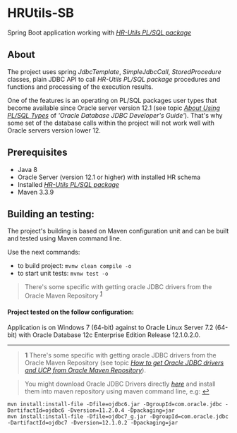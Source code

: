 # HRUtils-SB
Spring Boot application working with [*HR-Utils PL/SQL package*](https://github.com/victorkryz/HR-Utils)

## About
The project uses spring *JdbcTemplate*, *SimpleJdbcCall*, *StoredProcedure* classes, plain JDBC API
to call *HR-Utils PL/SQL package* procedures and functions and processing of the execution results.

One of the features is an operating on PL/SQL packages user types that become available since
Oracle server version 12.1 (see topic [*About Using PL/SQL Types*](http://docs.oracle.com/database/122/JJDBC/JDBC-reference-information.htm#GUID-E77C2AE8-E22B-48BF-A4CB-010CBC8FE7C2) 
of *'Oracle Database JDBC Developer's Guide'*). That's why some set of the database calls within the project will not work well with Oracle servers version lower 12.


## Prerequisites
- Java 8
- Oracle Server (version 12.1 or higher) with installed HR schema
- Installed  [*HR-Utils PL/SQL package*](https://github.com/victorkryz/HR-Utils)
- Maven 3.3.9 


## Building an testing:
The project's building is based on Maven configuration unit and can be built
and tested using Maven command line.

Use the next commands:

- to build project: `mvnw clean compile -o`
- to start unit tests: `mvnw test -o`

> There's some specific with getting oracle JDBC drivers from the Oracle Maven Repository 
<sup id="a1">[1](#f1)</sup>



#### Project tested on the follow configuration:

Application is on Windows 7 (64-bit) against to Oracle Linux Server 7.2 (64-bit) with
Oracle Database 12c Enterprise Edition Release 12.1.0.2.0.




---
><b id="f1">1</b> There's some specific with getting oracle JDBC drivers from the Oracle Maven Repository
>(see topic [*How to get Oracle JDBC drivers and UCP from Oracle Maven Repository*](https://blogs.oracle.com/dev2dev/entry/how_to_get_oracle_jdbc)).

> You might download Oracle JDBC Drivers directly [*here*](http://www.oracle.com/technetwork/database/features/jdbc/jdbc-drivers-12c-download-1958347.html) and install them into maven repository using maven command line, e.g: [↩](#a1)

    mvn install:install-file -Dfile=ojdbc6.jar -DgroupId=com.oracle.jdbc -DartifactId=ojdbc6 -Dversion=11.2.0.4 -Dpackaging=jar
    mvn install:install-file -Dfile=ojdbc7_g.jar -DgroupId=com.oracle.jdbc -DartifactId=ojdbc7 -Dversion=12.1.0.2 -Dpackaging=jar 

